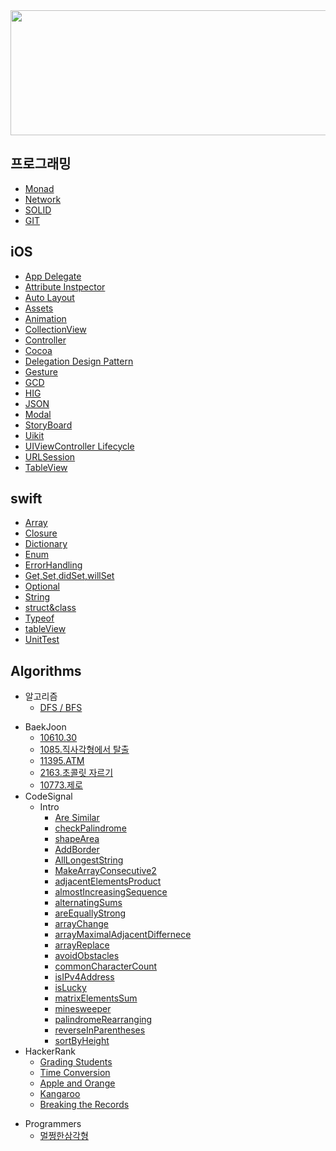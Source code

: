 <img width="1000" height="200" src="https://user-images.githubusercontent.com/31604976/57281680-6c1ade80-70e6-11e9-806b-08f264a24396.jpg">

## 프로그래밍

- [Monad](https://github.com/NORIKIM/Swift-TIL/blob/master/프로그래밍/Monad.md)
- [Network](https://github.com/NORIKIM/Swift-TIL/blob/master/프로그래밍/네트워크.md)
- [SOLID](https://github.com/NORIKIM/Swift-TIL/blob/master/프로그래밍/SOLID.md)
- [GIT](https://github.com/NORIKIM/Swift-TIL/blob/master/프로그래밍/GIT.md)

## iOS

* [App Delegate](https://github.com/NORIKIM/Swift-TIL/blob/master/iOS/AppDelegate.md)
* [Attribute Instpector](https://github.com/NORIKIM/Swift-TIL/blob/master/iOS/AttributesInspector.md)
* [Auto Layout](https://github.com/NORIKIM/Swift-TIL/blob/master/iOS/AutoLayout.md)
* [Assets](https://github.com/NORIKIM/Swift-TIL/blob/master/iOS/Asset.md)
* [Animation](https://github.com/NORIKIM/Swift-TIL/blob/master/iOS/애니메이션.md)
* [CollectionView](https://github.com/NORIKIM/Swift-TIL/blob/master/iOS/CollectionView.md)
* [Controller](https://github.com/NORIKIM/Swift-TIL/blob/master/iOS/Controller.md)
* [Cocoa](https://github.com/NORIKIM/Swift-TIL/blob/master/iOS/코코아터치.md)
* [Delegation Design Pattern](https://github.com/NORIKIM/Swift-TIL/blob/master/iOS/DelegateDesignPattern.md)
* [Gesture](https://github.com/NORIKIM/Swift-TIL/blob/master/iOS/Gesture.md)
* [GCD](https://github.com/NORIKIM/Swift-TIL/blob/master/iOS/GCD.md)
* [HIG](https://github.com/NORIKIM/Swift-TIL/blob/master/iOS/HIG.md)
* [JSON](https://github.com/NORIKIM/Swift-TIL/blob/master/iOS/JSON.md)
* [Modal](https://github.com/NORIKIM/Swift-TIL/blob/master/iOS/Modal.md)
* [StoryBoard](https://github.com/NORIKIM/Swift-TIL/blob/master/iOS/StoryBoard.md)
* [Uikit](https://github.com/NORIKIM/Swift-TIL/blob/master/iOS/UIKit.md)
* [UIViewController Lifecycle](https://github.com/NORIKIM/Swift-TIL/blob/master/swift/uiviewcontroller%20lifecycle.md)
* [URLSession](https://github.com/NORIKIM/Swift-TIL/blob/master/iOS/URLSession.md)
* [TableView](https://github.com/NORIKIM/Swift-TIL/blob/master/iOS/tableView.md)

## swift

* [Array](https://github.com/NORIKIM/Swift-TIL/blob/master/swift/Array.md)
* [Closure](https://github.com/NORIKIM/Swift-TIL/blob/master/swift/closure.md)
* [Dictionary](https://github.com/NORIKIM/Swift-TIL/blob/master/swift/Dictionary.md)
* [Enum](https://github.com/NORIKIM/Swift-TIL/blob/master/swift/enum.md)
* [ErrorHandling](https://github.com/NORIKIM/Swift-TIL/blob/master/swift/ErrorHandling.md)
* [Get,Set,didSet,willSet](https://github.com/NORIKIM/Swift-TIL/blob/master/swift/GetSet.md)
* [Optional](https://github.com/NORIKIM/Swift-TIL/blob/master/swift/optional.md)
* [String](https://github.com/NORIKIM/Swift-TIL/blob/master/swift/String.md)
* [struct&class](https://github.com/NORIKIM/Swift-TIL/blob/master/swift/Struct-Class.md)
* [Typeof](https://github.com/NORIKIM/Swift-TIL/blob/master/swift/Typeof.md)
* [tableView](https://github.com/NORIKIM/Swift-TIL/blob/master/swift/tableView.md)
* [UnitTest](https://github.com/NORIKIM/Swift-TIL/blob/master/swift/UnitTest.md)

## Algorithms

- 알고리즘
  - [DFS / BFS](https://github.com/NORIKIM/Swift-TIL/blob/master/Algorithms/DFSBFS.md)

* BaekJoon
  - [10610.30](https://github.com/NORIKIM/Swift-TIL/blob/master/Algorithms/BaekJoon/10610.30.md)
  - [1085.직사각형에서 탈출](https://github.com/NORIKIM/Swift-TIL/blob/master/Algorithms/BaekJoon/1085.md)
  - [11395.ATM](https://github.com/NORIKIM/Swift-TIL/blob/master/Algorithms/BaekJoon/11399.ATM.md)
  - [2163.초콜릿 자르기](https://github.com/NORIKIM/Swift-TIL/blob/master/Algorithms/BaekJoon/2163.md)
  - [10773.제로](https://github.com/NORIKIM/Swift-TIL/blob/master/Algorithms/BaekJoon/10773.md)
* CodeSignal
  - Intro
    - [Are Similar](https://github.com/NORIKIM/Swift-TIL/blob/master/Algorithms/CodeSignal/-Intro-areSimilar.md)
    - [checkPalindrome](https://github.com/NORIKIM/Swift-TIL/blob/master/Algorithms/CodeSignal/Intro-checkPalindrome.md)
    - [shapeArea](https://github.com/NORIKIM/Swift-TIL/blob/master/Algorithms/CodeSignal/Inrto-shapeArea.md)
    - [AddBorder](https://github.com/NORIKIM/Swift-TIL/blob/master/Algorithms/CodeSignal/Intro-AddBorder.md)
    - [AllLongestString](https://github.com/NORIKIM/Swift-TIL/blob/master/Algorithms/CodeSignal/Intro-AllLongestString.md)
    - [MakeArrayConsecutive2](https://github.com/NORIKIM/Swift-TIL/blob/master/Algorithms/CodeSignal/Intro-MakeArraryConsecutive2.md)
    - [adjacentElementsProduct](https://github.com/NORIKIM/Swift-TIL/blob/master/Algorithms/CodeSignal/Intro-adjacentElementsProduct.md)
    - [almostIncreasingSequence](https://github.com/NORIKIM/Swift-TIL/blob/master/Algorithms/CodeSignal/Intro-almostIncreasingSequence.md)
    - [alternatingSums](https://github.com/NORIKIM/Swift-TIL/blob/master/Algorithms/CodeSignal/Intro-alternatingSums.md)
    - [areEquallyStrong](https://github.com/NORIKIM/Swift-TIL/blob/master/Algorithms/CodeSignal/Intro-areEquallyStrong.md)
    - [arrayChange](https://github.com/NORIKIM/Swift-TIL/blob/master/Algorithms/CodeSignal/Intro-arrayChange.md)
    - [arrayMaximalAdjacentDiffernece](https://github.com/NORIKIM/Swift-TIL/blob/master/Algorithms/CodeSignal/Intro-arrayMaximalAdjacentDifference.md)
    - [arrayReplace](https://github.com/NORIKIM/Swift-TIL/blob/master/Algorithms/CodeSignal/Intro-arrayReplace.md)
    - [avoidObstacles](https://github.com/NORIKIM/Swift-TIL/blob/master/Algorithms/CodeSignal/Intro-avoidObstacles.md)
    - [commonCharacterCount](https://github.com/NORIKIM/Swift-TIL/blob/master/Algorithms/CodeSignal/Intro-commonCharacterCount.md)
    - [isIPv4Address](https://github.com/NORIKIM/Swift-TIL/blob/master/Algorithms/CodeSignal/Intro-isIPv4Address.md)
    - [isLucky](https://github.com/NORIKIM/Swift-TIL/blob/master/Algorithms/CodeSignal/Intro-isLucky.md)
    - [matrixElementsSum](https://github.com/NORIKIM/Swift-TIL/blob/master/Algorithms/CodeSignal/Intro-matrixElementsSum.md)
    - [minesweeper](https://github.com/NORIKIM/Swift-TIL/blob/master/Algorithms/CodeSignal/Intro-minesweeper.md)
    - [palindromeRearranging](https://github.com/NORIKIM/Swift-TIL/blob/master/Algorithms/CodeSignal/Intro-palindromeRearranging.md)
    - [reverseInParentheses](https://github.com/NORIKIM/Swift-TIL/blob/master/Algorithms/CodeSignal/Intro-reverseInParentheses.md)
    - [sortByHeight](https://github.com/NORIKIM/Swift-TIL/blob/master/Algorithms/CodeSignal/Intro-sortByHeight.md)
* HackerRank
  - [Grading Students](https://github.com/NORIKIM/Swift-TIL/blob/master/Algorithms/HackerRank/Grading%20Students.md)
  - [Time Conversion](https://github.com/NORIKIM/Swift-TIL/blob/master/Algorithms/HackerRank/Time%20Conversion.md)
  - [Apple and Orange](https://github.com/NORIKIM/Swift-TIL/blob/master/Algorithms/HackerRank/Apple%20and%20Orange.md)
  - [Kangaroo](https://github.com/NORIKIM/Swift-TIL/blob/master/Algorithms/HackerRank/Kangaroo.md)
  - [Breaking the Records](https://github.com/NORIKIM/Swift-TIL/blob/master/Algorithms/HackerRank/BreakingTheRecords.md)

- Programmers
  - [멀쩡한삼각형](https://github.com/NORIKIM/Swift-TIL/blob/master/Algorithms/Programmers/멀쩡한사각형.md)
